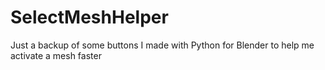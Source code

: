 # SelectMeshHelper
Just a backup of some buttons I made with Python for Blender to help me activate a mesh faster
